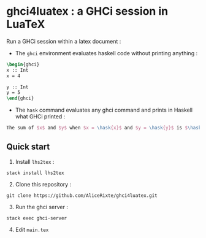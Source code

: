 # ghci4luatex : a GHCi session in LuaTeX

Run a GHCi session within a latex document :

* The `ghci` environment evaluates haskell code without printing anything :

```latex
\begin{ghci}
x :: Int
x = 4

y :: Int
y = 5
\end{ghci}
```

* The `hask` command evaluates any ghci command and prints in Haskell what GHCi printed :

```latex
The sum of $x$ and $y$ when $x = \hask{x}$ and $y = \hask{y}$ is $\hask{x + y}$.
```


## Quick start

1. Install `lhs2tex` :

``` shell
stack install lhs2tex
```

2. Clone this repository :

```
git clone https://github.com/AliceRixte/ghci4luatex.git
```

3. Run the ghci server :

```
stack exec ghci-server
```

4. Edit `main.tex`



